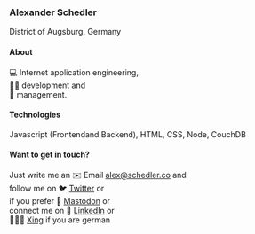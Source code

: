 
### Alexander Schedler
District of Augsburg, Germany

#### About
💻 Internet application engineering,<br>
🏴‍☠️ development and <br>
👔 management.

#### Technologies
Javascript (Frontendand Backend), HTML, CSS, Node, CouchDB

#### Want to get in touch?

Just write me an ✉️ Email alex@schedler.co and <br>
follow me on 🐦 [Twitter](https://twitter.com/kulturpessimist) or<br>
if you prefer 🐘 [Mastodon](https://mastodon.technology/web/accounts/108051) or<br>
connect me on 💼 [LinkedIn](https://www.linkedin.com/in/alexanderschedler/) or<br>
👨🏻‍💼 [Xing](https://www.xing.com/profile/Alex_Schedler/cv) if you are german 
